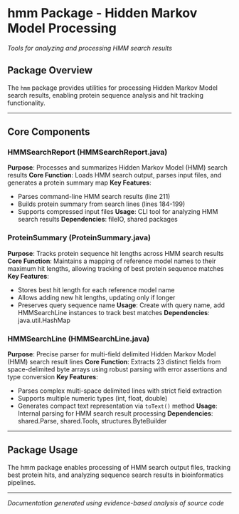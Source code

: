 # hmm Package - Hidden Markov Model Processing
*Tools for analyzing and processing HMM search results*

## Package Overview
The `hmm` package provides utilities for processing Hidden Markov Model search results, enabling protein sequence analysis and hit tracking functionality.

---

## Core Components

### HMMSearchReport (HMMSearchReport.java)
**Purpose**: Processes and summarizes Hidden Markov Model (HMM) search results
**Core Function**: Loads HMM search output, parses input files, and generates a protein summary map
**Key Features**: 
- Parses command-line HMM search results (line 211)
- Builds protein summary from search lines (lines 184-199)
- Supports compressed input files
**Usage**: CLI tool for analyzing HMM search results
**Dependencies**: fileIO, shared packages

### ProteinSummary (ProteinSummary.java)
**Purpose**: Tracks protein sequence hit lengths across HMM search results
**Core Function**: Maintains a mapping of reference model names to their maximum hit lengths, allowing tracking of best protein sequence matches
**Key Features**:
  - Stores best hit length for each reference model name
  - Allows adding new hit lengths, updating only if longer
  - Preserves query sequence name
**Usage**: Create with query name, add HMMSearchLine instances to track best matches
**Dependencies**: java.util.HashMap

### HMMSearchLine (HMMSearchLine.java)
**Purpose**: Precise parser for multi-field delimited Hidden Markov Model (HMM) search result lines
**Core Function**: Extracts 23 distinct fields from space-delimited byte arrays using robust parsing with error assertions and type conversion
**Key Features**: 
- Parses complex multi-space delimited lines with strict field extraction
- Supports multiple numeric types (int, float, double)
- Generates compact text representation via `toText()` method
**Usage**: Internal parsing for HMM search result processing
**Dependencies**: shared.Parse, shared.Tools, structures.ByteBuilder

---

## Package Usage
The hmm package enables processing of HMM search output files, tracking best protein hits, and analyzing sequence search results in bioinformatics pipelines.

---
*Documentation generated using evidence-based analysis of source code*